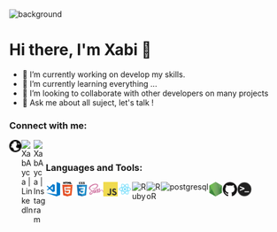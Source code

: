 <img align="center" alt="background" src="https://drive.google.com/uc?export=view&id=1WblKjUBpuIh-yjgZfTjafoTgUTgnM0wt"/>

# Hi there, I'm Xabi 👋

- 🔭 I’m currently working on develop my skills. 
- 🌱 I’m currently learning everything ...   
- 👯 I’m looking to collaborate with other developers on many projects
- 💬 Ask me about all suject, let's talk ! 


### Connect with me:

[<img align="left" alt="XabAyca | Portfolio" width="22px" src="https://raw.githubusercontent.com/iconic/open-iconic/master/svg/globe.svg" />][portfolio]
[<img align="left" alt="XabAyca | LinkedIn" width="22px" src="https://cdn.jsdelivr.net/npm/simple-icons@v3/icons/linkedin.svg" />][linkedin]
[<img align="left" alt="XabAyca | Instagram" width="22px" src="https://cdn.jsdelivr.net/npm/simple-icons@v3/icons/instagram.svg" />][instagram]

<br />

### Languages and Tools:

<img align="left" alt="Visual Studio Code" width="26px" src="https://raw.githubusercontent.com/github/explore/80688e429a7d4ef2fca1e82350fe8e3517d3494d/topics/visual-studio-code/visual-studio-code.png" />
<img align="left" alt="HTML5" width="26px" src="https://raw.githubusercontent.com/github/explore/80688e429a7d4ef2fca1e82350fe8e3517d3494d/topics/html/html.png" />
<img align="left" alt="CSS3" width="26px" src="https://raw.githubusercontent.com/github/explore/80688e429a7d4ef2fca1e82350fe8e3517d3494d/topics/css/css.png" />
<img align="left" alt="Sass" width="26px" src="https://raw.githubusercontent.com/github/explore/80688e429a7d4ef2fca1e82350fe8e3517d3494d/topics/sass/sass.png" />
<img align="left" alt="JavaScript" width="26px" src="https://raw.githubusercontent.com/github/explore/80688e429a7d4ef2fca1e82350fe8e3517d3494d/topics/javascript/javascript.png" />
<img align="left" alt="React" width="26px" src="https://raw.githubusercontent.com/github/explore/80688e429a7d4ef2fca1e82350fe8e3517d3494d/topics/react/react.png" />
<img align="left" alt="Ruby" width="26px" src="https://upload.wikimedia.org/wikipedia/commons/7/73/Ruby_logo.svg" />
<img align="left" alt="RoR" width="26px" src="https://upload.wikimedia.org/wikipedia/commons/1/16/Ruby_on_Rails-logo.png" />
<img align="left" alt="postgresql" height="26px" src="https://camo.githubusercontent.com/c2b5df85d62eededa87a5dbb4f89e3ab44a61ae0dd55b9eb6dd7e785a8c20458/68747470733a2f2f7777772e656e746572707269736564622e636f6d2f73697465732f64656661756c742f66696c65732f6c6f676f2d706f737467726573716c2d373030783530302e706e67" />
<img align="left" alt="Node.js" width="26px" src="https://raw.githubusercontent.com/github/explore/80688e429a7d4ef2fca1e82350fe8e3517d3494d/topics/nodejs/nodejs.png" />
<img align="left" alt="GitHub" width="26px" src="https://raw.githubusercontent.com/github/explore/78df643247d429f6cc873026c0622819ad797942/topics/github/github.png" />
<img align="left" alt="Terminal" width="26px" src="https://raw.githubusercontent.com/github/explore/80688e429a7d4ef2fca1e82350fe8e3517d3494d/topics/terminal/terminal.png" />   
<br/>


[portfolio]: https://xabayca.github.io/my_portfolio/
[instagram]: https://www.instagram.com/xabitabi/
[linkedin]: https://www.linkedin.com/in/xabi-aycaguer/

